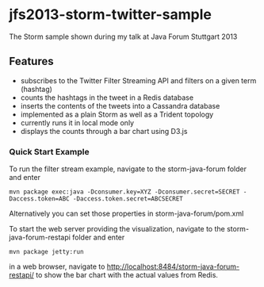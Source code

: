 jfs2013-storm-twitter-sample
============================

The Storm sample shown during my talk at Java Forum Stuttgart 2013

## Features
* subscribes to the Twitter Filter Streaming API and filters on a given term (hashtag)
* counts the hashtags in the tweet in a Redis database
* inserts the contents of the tweets into a Cassandra database
* implemented as a plain Storm as well as a Trident topology
* currently runs it in local mode only
* displays the counts through a bar chart using D3.js

### Quick Start Example

To run the filter stream example, navigate to the storm-java-forum folder and enter

```
mvn package exec:java -Dconsumer.key=XYZ -Dconsumer.secret=SECRET -Daccess.token=ABC -Daccess.token.secret=ABCSECRET
```

Alternatively you can set those properties in storm-java-forum/pom.xml

To start the web server providing the visualization, navigate to the storm-java-forum-restapi folder and enter

```
mvn package jetty:run
```

in a web browser, navigate to [http://localhost:8484/storm-java-forum-restapi/](http://localhost:8484/storm-java-forum-restapi/) to show the bar chart with the actual values from Redis. 
